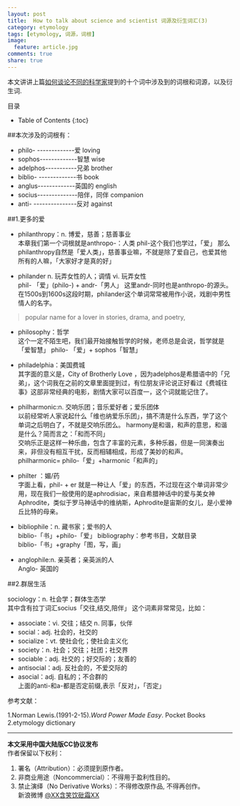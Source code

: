 ```yaml
---
layout: post
title:  How to talk about science and scientist 词源及衍生词汇(3)
category: etymology
tags: [etymology, 词源，词根]
image:
  feature: article.jpg
comments: true
share: true
---
```


本文讲讲上篇[如何谈论不同的科学家](http://dg.youdao.com/index.php?app=group&ac=topic&id=639)提到的十个词中涉及到的词根和词源，以及衍生词.

目录

* Table of Contents
{:toc}

##本次涉及的词根有：

* philo- -------------爱 loving
* sophos-------------智慧 wise
* adelphos-----------兄弟 brother
* biblio- -------------书 book
* anglus-------------英国的 english
* socius--------------陪伴，同伴 companion
* anti- ---------------反对 against


##1.更多的爱

- philanthropy：n. 博爱，慈善；慈善事业  
本章我们第一个词根就是anthropo-：人类
phil-这个我们也学过，「爱」
那么philanthropy自然是「爱人类」，慈善事业嘛，不就是除了爱自己，也爱其他所有的人嘛，「大家好才是真的好」

- philander n. 玩弄女性的人；调情 vi. 玩弄女性  
phil- 「爱」(philo-) + andr-「男人」
这里andr-同时也是anthropo-的源头。
在1500s到1600s这段时期，philander这个单词常常被用作小说，戏剧中男性情人的名字。
>popular name for a lover in stories, drama, and poetry,


- philosophy：哲学  
这个一定不陌生吧，我们最开始接触哲学的时候，老师总是会说，哲学就是「爱智慧」
philo- 「爱」+ sophos「智慧」


- philadelphia：美国费城  
其字面的意义是，City of Brotherly Love ，因为adelphos是希腊语中的「兄弟」，这个词我在之前的文章里面提到过，有位朋友评论说正好看过《费城往事》这部非常经典的电影，剧情大家可以百度一，这个词就能记住了。


- philharmonic:n. 交响乐团；音乐爱好者；爱乐团体  
以前经常听人家说起什么「维也纳爱乐乐团」，搞不清是什么东西，学了这个单词之后明白了，不就是交响乐团么。
harmony是和谐，和声的意思，和谐是什么？简而言之：「和而不同」    
交响乐正是这样一种乐曲，包含了丰富的元素，多种乐器，但是一同演奏出来，非但没有相互干扰，反而相辅相成，形成了美妙的和声。  
philharmonic= philo-「爱」+harmonic「和声的」

- philter ：媚\/药  
字面上看，phil- + er 就是一种让人「爱」的东西，不过现在这个单词非常少用，现在我们一般使用的是aphrodisiac，来自希腊神话中的爱与美女神Aphrodite，类似于罗马神话中的维纳斯，Aphrodite是宙斯的女儿，是小爱神丘比特的母亲。


- bibliophile：n. 藏书家；爱书的人  
biblio-「书」+philo-「爱」
bibliography：参考书目，文献目录  
biblio-「书」+graphy「图，写，画」


- anglophile:n. 亲英者；亲英派的人  
Anglo- 英国的

##2.群居生活

sociology：n. 社会学；群体生态学    
其中含有拉丁词汇socius「交往,结交,陪伴」
这个词素非常常见，比如：    
- associate：vi. 交往；结交 n. 同事，伙伴  
- social：adj. 社会的，社交的  
- socialize：vt. 使社会化；使社会主义化  
- society：n. 社会；交往；社团；社交界  
- sociable：adj. 社交的；好交际的；友善的  
- antisocial：adj. 反社会的，不爱交际的  
- asocial：adj. 自私的；不合群的  
上面的anti-和a-都是否定前缀,表示「反对」，「否定」

参考文献：  

1.Norman Lewis.(1991-2-15).*Word Power Made Easy*. Pocket Books  
2.etymology dictionary    

****************************************


**本文采用中国大陆版CC协议发布**  
作者保留以下权利：  
1. 署名（Attribution）：必须提到原作者。  
2. 非商业用途（Noncommercial）：不得用于盈利性目的。  
3. 禁止演绎（No Derivative Works）：不得修改原作品, 不得再创作。   
新浪微博 [@XX含笑饮砒霜XX](http://weibo.com/smilingly1989)
